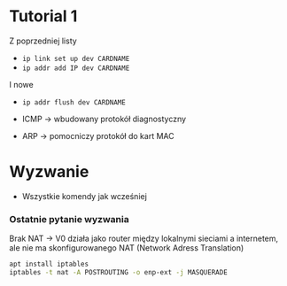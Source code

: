 # Tutorial 1
Z poprzedniej listy
- `ip link set up dev CARDNAME`
- `ip addr add IP dev CARDNAME`

I nowe

- `ip addr flush dev CARDNAME`

- ICMP -> wbudowany protokół diagnostyczny
- ARP -> pomocniczy protokół do kart MAC

# Wyzwanie

- Wszystkie komendy jak wcześniej

### Ostatnie pytanie wyzwania

Brak NAT -> V0 działa jako router między lokalnymi sieciami a internetem, ale nie ma skonfigurowanego NAT (Network Adress Translation)

```sh
apt install iptables
iptables -t nat -A POSTROUTING -o enp-ext -j MASQUERADE
```